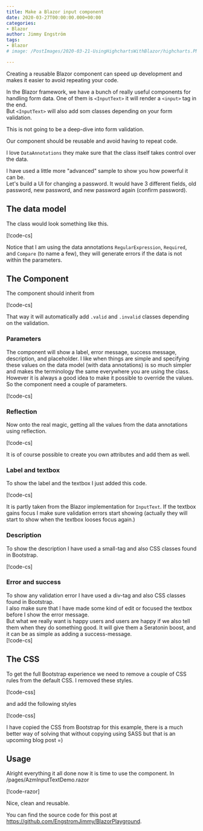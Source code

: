 ```yaml
---
title: Make a Blazor input component
date: 2020-03-27T00:00:00.000+00:00
categories:
- Blazor
author: Jimmy Engström
tags:
- Blazor
# image: /PostImages/2020-03-21-UsingHighchartsWithBlazor/highcharts.PNG

---
```


Creating a reusable Blazor component can speed up development and makes it easier to avoid repeating your code.

In the Blazor framework, we have a bunch of really useful components for handling form data.
One of them is ```<InputText>``` it will render a ```<input>``` tag in the end.  
But ```<InputText>``` will also add som classes depending on your form validation.

This is not going to be a deep-dive into form validation.

Our component should be reusable and avoid having to repeat code.

I love ```DataAnnotations``` they make sure that the class itself takes control over the data.

I have used a little more "advanced" sample to show you how powerful it can be.  
Let's build a UI for changing a password.
It would have 3 different fields, old password, new password, and new password again (confirm password).

## The data model

The class would look something like this.

[!code-cs[](https://raw.githubusercontent.com/EngstromJimmy/BlazorPlayground/master/BlazorPlayground/BlazorPlayground/Components/ChangePasswordViewModel.cs?name=PasswordClass)]

Notice that I am using the data annotations ```RegularExpression```, ```Required```, and ```Compare``` (to name a few), they will generate errors if the data is not within the parameters.

## The Component

The component should inherit from 

[!code-cs[](https://raw.githubusercontent.com/EngstromJimmy/BlazorPlayground/master/BlazorPlayground/BlazorPlayground/Components/AzmInputText.razor?name=Inherits)]

That way it will automatically add ```.valid``` and ```.invalid``` classes depending on the validation.

### Parameters
The component will show a label, error message, success message, description, and placeholder.
I like when things are simple and specifying these values on the data model (with data annotations) is so much simpler and makes the terminology the same everywhere you are using the class.
However it is always a good idea to make it possible to override the values.
So the component need a couple of parameters.

[!code-cs[](https://raw.githubusercontent.com/EngstromJimmy/BlazorPlayground/master/BlazorPlayground/BlazorPlayground/Components/AzmInputText.razor?name=Parameters)]

### Reflection

Now onto the real magic, getting all the values from the data annotations using reflection.

[!code-cs[](https://raw.githubusercontent.com/EngstromJimmy/BlazorPlayground/master/BlazorPlayground/BlazorPlayground/Components/AzmInputText.razor?name=Reflection)]

It is of course possible to create you own attributes and add them as well.

### Label and textbox
To show the label and the textbox I just added this code.

[!code-cs[](https://raw.githubusercontent.com/EngstromJimmy/BlazorPlayground/master/BlazorPlayground/BlazorPlayground/Components/AzmInputText.razor?name=LabelAndInput)]

It is partly taken from the Blazor implementation for ```InputText```.
If the textbox gains focus I make sure validation errors start showing (actually they will start to show when the textbox looses focus again.)

### Description

To show the description I have used a small-tag and also CSS classes found in Bootstrap.

[!code-cs[](https://raw.githubusercontent.com/EngstromJimmy/BlazorPlayground/master/BlazorPlayground/BlazorPlayground/Components/AzmInputText.razor?name=Description)]

### Error and success

To show any validation error I have used a div-tag and also CSS classes found in Bootstrap.  
I also make sure that I have made some kind of edit or focused the textbox before I show the error message.  
But what we really want is happy users and users are happy if we also tell them when they do something good.
It will give them a Seratonin boost, and it can be as simple as adding a success-message.  
[!code-cs[](https://raw.githubusercontent.com/EngstromJimmy/BlazorPlayground/master/BlazorPlayground/BlazorPlayground/Components/AzmInputText.razor?name=Description)]

## The CSS

To get the full Bootstrap experience we need to remove a couple of CSS rules from the default CSS.
I removed these styles.

[!code-css[](https://raw.githubusercontent.com/EngstromJimmy/BlazorPlayground/master/BlazorPlayground/BlazorPlayground/wwwroot/css/site.css?name=RemoveCSS)]

and add the following styles

[!code-css[](https://raw.githubusercontent.com/EngstromJimmy/BlazorPlayground/master/BlazorPlayground/BlazorPlayground/wwwroot/css/AzmTextInput.css)]

I have copied the CSS from Bootstrap for this example, there is a much better way of solving that without copying using SASS but that is an upcoming blog post =)

## Usage

Alright everything it all done now it is time to use the component.
In /pages/AzmInputTextDemo.razor

[!code-razor[](https://raw.githubusercontent.com/EngstromJimmy/BlazorPlayground/master/BlazorPlayground/BlazorPlayground/Pages/AzmInputTextDemo.razor)]

Nice, clean and reusable.

You can find the source code for this post at https://github.com/EngstromJimmy/BlazorPlayground.